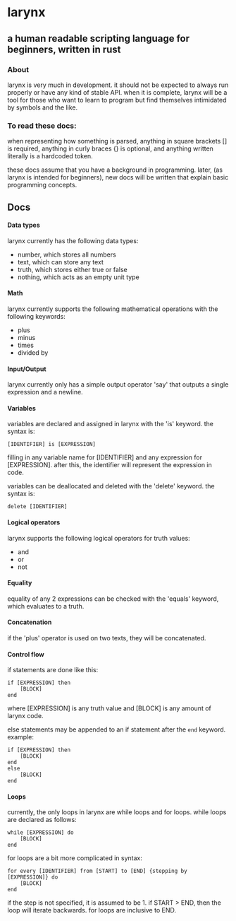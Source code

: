 # larynx
## a human readable scripting language for beginners, written in rust


### About
larynx is very much in development. it should not be expected to always run properly or have any kind of stable API. when it is complete, larynx will be a tool for those who want to learn to program but find themselves intimidated by symbols and the like.

### To read these docs:

when representing how something is parsed, anything in square brackets [] is required, anything in curly braces {} is optional, and anything written literally is a hardcoded token.

these docs assume that you have a background in programming. later, (as larynx is intended for beginners), new docs will be written that explain basic programming concepts.

## Docs

#### Data types
larynx currently has the following data types:
* number, which stores all numbers
* text, which can store any text
* truth, which stores either true or false
* nothing, which acts as an empty unit type

#### Math
larynx currently supports the following mathematical operations with the following keywords:
* plus
* minus
* times
* divided by

#### Input/Output
larynx currently only has a simple output operator 'say' that outputs a single expression and a newline.

#### Variables
variables are declared and assigned in larynx with the 'is' keyword. the syntax is:
```
[IDENTIFIER] is [EXPRESSION]
```
filling in any variable name for \[IDENTIFIER] and any expression for \[EXPRESSION].
after this, the identifier will represent the expression in code.


variables can be deallocated and deleted with the 'delete' keyword. the syntax is:
```
delete [IDENTIFIER]
```


#### Logical operators
larynx supports the following logical operators for truth values:
* and
* or
* not

#### Equality
equality of any 2 expressions can be checked with the 'equals' keyword, which evaluates to a truth. 

#### Concatenation
if the 'plus' operator is used on two texts, they will be concatenated.

#### Control flow
if statements are done like this:
```
if [EXPRESSION] then
    [BLOCK]
end
```
where \[EXPRESSION] is any truth value and \[BLOCK] is any amount of larynx code.

else statements may be appended to an if statement after the `end` keyword. example:

```
if [EXPRESSION] then
    [BLOCK]
end
else
    [BLOCK]
end
```

#### Loops
currently, the only loops in larynx are while loops and for loops. while loops are declared as follows:

```
while [EXPRESSION] do
    [BLOCK]
end
```

for loops are a bit more complicated in syntax:
```
for every [IDENTIFIER] from [START] to [END] {stepping by [EXPRESSION]} do
    [BLOCK]
end
```
if the step is not specified, it is assumed to be 1. if START > END, then the loop will iterate backwards. for loops are inclusive to END.
